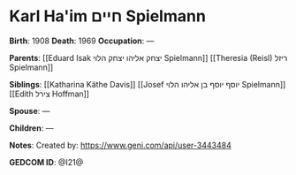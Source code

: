 # Karl Ha'im חיים Spielmann
**Birth**: 1908
**Death**: 1969
**Occupation**: —

**Parents**:
[[Eduard Isak יצחק אליהו יצחק הלוי Spielmann]]
[[Theresia (Reisl) ריזל Spielmann]]

**Siblings**:
[[Katharina Käthe Davis]]
[[Josef יוסף יוסף בן אליהו הלוי Spielmann]]
[[Edith צירל Hoffman]]

**Spouse**:
—

**Children**:
—

**Notes**:
Created by: https://www.geni.com/api/user-3443484

**GEDCOM ID**: @I21@
